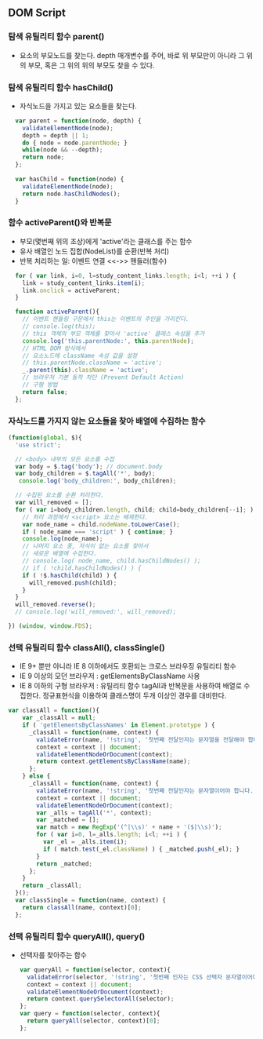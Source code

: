 ## DOM Script

### 탐색 유틸리티 함수 parent()
- 요소의 부모노드를 찾는다. depth 매개변수를 주어, 바로 위 부모만이 아니라 그 위의 부모, 혹은 그 위의 위의 부모도 찾을 수 있다.

### 탐색 유틸리티 함수 hasChild()
- 자식노드을 가지고 있는 요소들을 찾는다.

```javascript
  var parent = function(node, depth) {
    validateElementNode(node);
    depth = depth || 1;
    do { node = node.parentNode; }
    while(node && --depth);
    return node;
  };
  
  var hasChild = function(node) {
    validateElementNode(node);
    return node.hasChildNodes();
  }
```

### 함수 activeParent()와 반복문
- 부모(몇번째 위의 조상)에게 'active'라는 클래스를 주는 함수
- 유사 배열인 노드 집합(NodeList)를 순환(반복 처리)
- 반복 처리하는 일: 이벤트 연결 <<->> 핸들러(함수)

```javascript
  for ( var link, i=0, l=study_content_links.length; i<l; ++i ) {
    link = study_content_links.item(i);
    link.onclick = activeParent;
  }

  function activeParent(){
    // 이벤트 핸들링 구문에서 this는 이벤트의 주인을 가리킨다.
    // console.log(this);
    // this 객체의 부모 객체를 찾아서 'active' 클래스 속성을 추가
    console.log('this.parentNode:', this.parentNode);
    // HTML DOM 방식에서
    // 요소노드에 className 속성 값을 설정
    // this.parentNode.className = 'active';
    _.parent(this).className = 'active';
    // 브라우저 기본 동작 차단 (Prevent Default Action)
    // 구형 방법
    return false;
  };
```

### 자식노드를 가지지 않는 요소들을 찾아 배열에 수집하는 함수

```javascript
(function(global, $){
  'use strict';

  // <body> 내부의 모든 요소를 수집
  var body = $.tag('body'); // document.body
  var body_children = $.tagAll('*', body);
   console.log('body_children:', body_children);

  // 수집된 요소를 순환 처리한다.
  var will_removed = [];
  for ( var i=body_children.length, child; child=body_children[--i]; ) {
    // 처리 과정에서 <script> 요소는 배제한다.
    var node_name = child.nodeName.toLowerCase();
    if ( node_name === 'script' ) { continue; }
    console.log(node_name);
    // 나머지 요소 중, 자식이 없는 요소를 찾아서
    // 새로운 배열에 수집한다.
    // console.log( node_name, child.hasChildNodes() );
    // if ( !child.hasChildNodes() ) {
    if ( !$.hasChild(child) ) {
      will_removed.push(child);
    }
  }
  will_removed.reverse();
  // console.log('will_removed:', will_removed);

}) (window, window.FDS);
```

### 선택 유틸리티 함수 classAll(), classSingle()
- IE 9+ 뿐만 아니라 IE 8 이하에서도 호환되는 크로스 브라우징 유틸리티 함수
- IE 9 이상의 모던 브라우저 : getElementsByClassName 사용
- IE 8 이하의 구형 브라우저 : 유틸리티 함수 tagAll과 반복문을 사용하여 배열로 수집한다. 정규표현식을 이용하여 클래스명이 두개 이상인 경우를 대비한다.

```javascript
var classAll = function(){
    var _classAll = null;
    if ( 'getElementsByClassNames' in Element.prototype ) {
      _classAll = function(name, context) {
        validateError(name, '!string', '첫번째 전달인자는 문자열을 전달해야 합니다.');
        context = context || document;
        validateElementNodeOrDocument(context);
        return context.getElementsByClassName(name);
      };
    } else {
      _classAll = function(name, context) {
        validateError(name, '!string', '첫번째 전달인자는 문자열이어야 합니다.');
        context = context || document;
        validateElementNodeOrDocument(context);
        var _alls = tagAll('*', context);
        var _matched = [];
        var match = new RegExp('(^|\\s)' + name + '($|\\s)');
        for ( var i=0, l=_alls.length; i<l; ++i ) {
          var _el = _alls.item(i);
          if ( match.test(_el.className) ) { _matched.push(_el); }
        }
        return _matched;
      };
    }
    return _classAll;
  }();
  var classSingle = function(name, context) {
    return classAll(name, context)[0];
  };
  ```

### 선택 유틸리티 함수 queryAll(), query()
- 선택자를 찾아주는 함수

  ```javascript
  var queryAll = function(selector, context){
    validateError(selector, '!string', '첫번째 인자는 CSS 선택자 문자열이어야 합니다.');
    context = context || document;
    validateElementNodeOrDocument(context);
    return context.querySelectorAll(selector);
  };
  var query = function(selector, context){
    return queryAll(selector, context)[0];
  };
  ```
